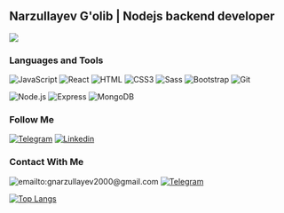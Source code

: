##  Narzullayev G'olib | Nodejs backend developer
![](https://readme-typing-svg.herokuapp.com?font=Montserrat&color=coral&lines=I'm+a+Backend+Developer;I'm+a+NodeJS+Developer;I'm+a+Software+Engineer)
### Languages and Tools

![JavaScript](https://img.shields.io/badge/-JavaScript-082032?style=for-the-badge&logo=JavaScript&logoColor=#FEC260)
![React](https://img.shields.io/badge/-React-082032?style=for-the-badge&logo=React&logoColor=#61DAFB)
![HTML](https://img.shields.io/badge/-HTML5-082032?style=for-the-badge&logo=HTML5&logoColor=#185ADB)
![CSS3](https://img.shields.io/badge/-CSS3-082032?style=for-the-badge&logo=CSS3&logoColor=1572B6)
![Sass](https://img.shields.io/badge/-Sass-082032?style=for-the-badge&logo=Sass&logoColor=CC6699)
![Bootstrap](https://img.shields.io/badge/-Bootstrap-082032?style=for-the-badge&logo=Bootstrap&logoColor=#7952B3)
![Git](https://img.shields.io/badge/-Git-082032?style=for-the-badge&logo=Git&logoColor=#F05032)


![Node.js](https://img.shields.io/badge/-Node.js-082032?style=for-the-badge&logo=Node.js&logoColor=339933)
![Express](https://img.shields.io/badge/-Express-082032?style=for-the-badge&logo=Express&logoColor=000000)
![MongoDB](https://img.shields.io/badge/-MongoDB-082032?style=for-the-badge&logo=MongoDB&logoColor=47A248)


### Follow Me

[![Telegram](https://img.shields.io/badge/-Telegram-082032?style=for-the-badge&logo=Telegram&logoColor=#26A5E4)](https://t.me/gnarzullayev)
[![Linkedin](https://img.shields.io/badge/-Linkedin-082032?style=for-the-badge&logo=Linkedin&logoColor=#E4405F)](https://www.linkedin.com/in/gnarzullayev1)





### Contact With Me

![emailto:gnarzullayev2000@gmail.com](https://img.shields.io/badge/-gnarzullayev2000@gmail.com-082032?style=for-the-badge&logo=Gmail&logoColor=#EA4335)
[![Telegram](https://img.shields.io/badge/-Telegram-082032?style=for-the-badge&logo=Telegram&logoColor=#26A5E4)](https://t.me/gnarzullayev1)


[![Top Langs](https://github-readme-stats.vercel.app/api/top-langs/?username=golibdev&langs_count=8&theme=vue)](https://github.com/anuraghazra/github-readme-stats) 
